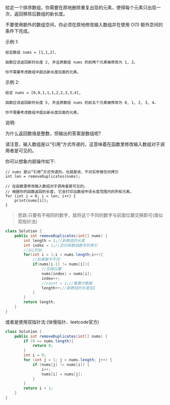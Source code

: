 给定一个排序数组，你需要在原地删除重复出现的元素，使得每个元素只出现一次，返回移除后数组的新长度。

不要使用额外的数组空间，你必须在原地修改输入数组并在使用 O(1) 额外空间的条件下完成。

示例 1:

    给定数组 nums = [1,1,2], 
    
    函数应该返回新的长度 2, 并且原数组 nums 的前两个元素被修改为 1, 2。 
    
    你不需要考虑数组中超出新长度后面的元素。

示例 2:

    给定 nums = [0,0,1,1,1,2,2,3,3,4],
    
    函数应该返回新的长度 5, 并且原数组 nums 的前五个元素被修改为 0, 1, 2, 3, 4。
    
    你不需要考虑数组中超出新长度后面的元素。

说明:

为什么返回数值是整数，但输出的答案是数组呢?

请注意，输入数组是以“引用”方式传递的，这意味着在函数里修改输入数组对于调用者是可见的。

你可以想象内部操作如下:

    // nums 是以“引用”方式传递的。也就是说，不对实参做任何拷贝
    int len = removeDuplicates(nums);
    
    // 在函数里修改输入数组对于调用者是可见的。
    // 根据你的函数返回的长度, 它会打印出数组中该长度范围内的所有元素。
    for (int i = 0; i < len; i++) {
        print(nums[i]);
    }




>思路:只要有不相同的数字，就将这个不同的数字与前面位置交换即可(类似双指针法)
```java
class Solution {
    public int removeDuplicates(int[] nums) {
        int length = 1;//新数组的长度
        int index = 1;//定位新数组数字的索引
        //从1开始
        for(int i = 1;i < nums.length;i++){
            //如果数字不同
            if(nums[i-1] != nums[i]){
                //交换位置
                nums[index] = nums[i];
                index++;
                //count = 1;//重置计数器
                length++;//新数组的长度加1
            }
        }
        return length;
    }
}
```


或者是使用双指针法:(快慢指针、leetcode官方)
```java
class Solution {
    public int removeDuplicates(int[] nums) {
        if (0 == nums.length){
            return 0;    
        } 
        int i = 0;
        for (int j = 1; j < nums.length; j++) {
            if (nums[j] != nums[i]) {
                i++;
                nums[i] = nums[j];
            }
        }
        return i + 1;
    }
}
```

